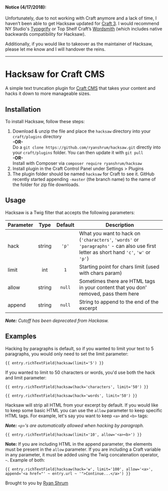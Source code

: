 #### Notice (4/17/2018):
Unfortunately, due to not working with Craft anymore and a lack of time, I haven&rsquo;t been able to get Hacksaw updated for [Craft 3](https://craftcms.com/news/craft-3). I would recommend NY Studio's [Tyopgrify](https://github.com/nystudio107/craft-typogrify) or Top Shelf Craft&rsquo;s [Wordsmith](https://wordsmith.docs.topshelfcraft.com/) (which includes native backwards compatibility for Hacksaw).

Additionally, if you would like to takeover as the maintainer of Hacksaw, please let me know and I will handover the reins.

---

# Hacksaw for Craft CMS

A simple text truncation plugin for [Craft CMS](https://craftcms.com/) that takes your content and hacks it down to more manageable sizes.

## Installation

To install Hacksaw, follow these steps:

1. Download & unzip the file and place the `hacksaw` directory into your `craft/plugins` directory<br>**-OR-**<br> Do a `git clone https://github.com/ryanshrum/hacksaw.git` directly into your `craft/plugins` folder.  You can then update it with `git pull` <br>**-OR-**<br> Install with Composer via `composer require ryanshrum/hacksaw`
1. Install plugin in the Craft Control Panel under Settings > Plugins
1. The plugin folder should be named `hacksaw` for Craft to see it.  GitHub recently started appending `-master` (the branch name) to the name of the folder for zip file downloads.

## Usage

Hacksaw is a Twig filter that accepts the following parameters:

| Parameter     | Type      | Default   | Description                                                                                                       |
| ------------- | :-------: | :-------: | ----------------------------------------------------------------------------------------------------------------- |
| hack          | string    | `'p'`       | What you want to hack on (`'characters'`, `'words'` or `'paragraphs'` - can also use first letter as short hand `'c'`, `'w'` or `'p'`)   |
| limit         | int       | `1`         | Starting point for chars limit (used with chars param)                                                            |
| allow         | string    | `null`    | Sometimes there are HTML tags in your content that you don' removed, pass them here                               |
| append        | string    | `null`    | String to append to the end of the excerpt                                                                        |

_**Note:** Cutoff has been deprecated from Hackasw._

## Examples

Hacking by paragraphs is default, so if you wanted to limit your text to 5 paragraphs, you would only need to set the limit parameter:

```
{{ entry.richTextField|hacksaw(limit='5') }}
```

If you wanted to limit to 50 characters or words, you'd use both the hack and limit parameter:

```
{{ entry.richTextField|hacksaw(hack='characters', limit='50') }}
```

```
{{ entry.richTextField|hacksaw(hack='words', limit='50') }}
```

Hacksaw will strip all HTML from your excerpt by default. If you would like to keep some basic HTML you can use the `allow` parameter to keep specific HTML tags. For example, let's say you want to keep `<a>` and `<b>` tags:

_**Note:** `<p>`'s are automatically allowed when hacking by paragraph._

```
{{ entry.richTextField|hacksaw(limit='10', allow='<a><b>') }}
```

**Note:** If you are including HTML in the append parameter, the elements must be present in the `allow` parameter. If you are including a Craft variable in any parameter, it must be added using the Twig concatenation operator, `~`. Example of both:

```
{{ entry.richTextField|hacksaw(hack='w', limit='100', allow='<a>', append='<a href="' ~ entry.url ~ '">Continue...</a>') }}
```

Brought to you by [Ryan Shrum](http://ryanshrum.com)
